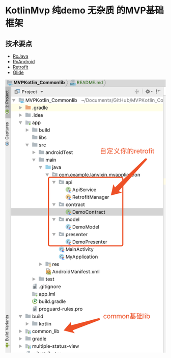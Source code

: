 # KotlinMvp  纯demo 无杂质 的MVP基础框架

## 技术要点

 - [RxJava](https://github.com/ReactiveX/RxJava)
 - [RxAndroid](https://github.com/ReactiveX/RxAndroid)
 - [Retrofit](https://github.com/square/retrofit)
 - [Glide](https://github.com/bumptech/glide)

![](https://github.com/bayshier/MVPKotlin_Commonlib/blob/master/demo.png)



